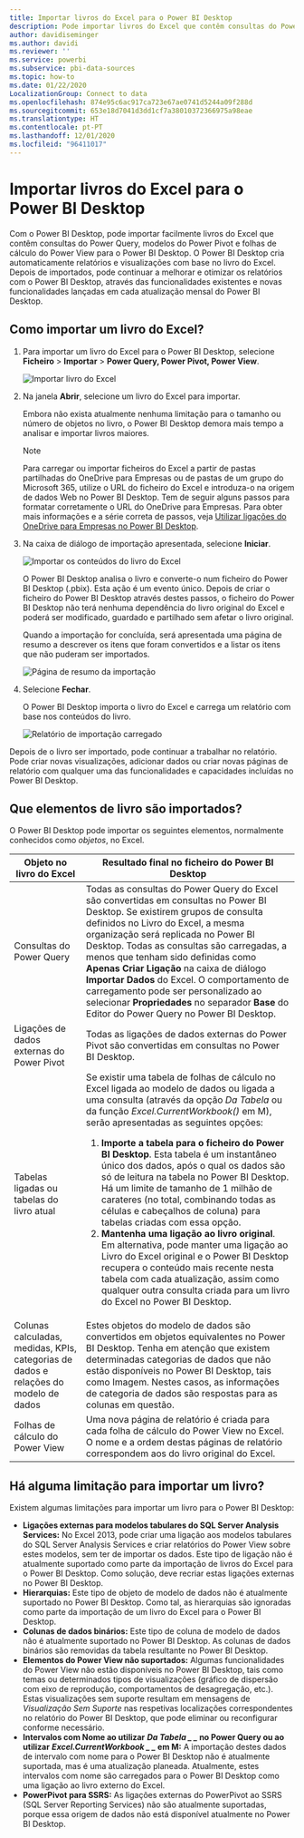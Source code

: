 ```yaml
---
title: Importar livros do Excel para o Power BI Desktop
description: Pode importar livros do Excel que contêm consultas do Power Query, modelos do Power Pivot e folhas de cálculo do Power View para o Power BI Desktop.
author: davidiseminger
ms.author: davidi
ms.reviewer: ''
ms.service: powerbi
ms.subservice: pbi-data-sources
ms.topic: how-to
ms.date: 01/22/2020
LocalizationGroup: Connect to data
ms.openlocfilehash: 874e95c6ac917ca723e67ae0741d5244a09f288d
ms.sourcegitcommit: 653e18d7041d3dd1cf7a38010372366975a98eae
ms.translationtype: HT
ms.contentlocale: pt-PT
ms.lasthandoff: 12/01/2020
ms.locfileid: "96411017"
---
```

# <a name="import-excel-workbooks-into-power-bi-desktop"></a>Importar livros do Excel para o Power BI Desktop
Com o Power BI Desktop, pode importar facilmente livros do Excel que contêm consultas do Power Query, modelos do Power Pivot e folhas de cálculo do Power View para o Power BI Desktop. O Power BI Desktop cria automaticamente relatórios e visualizações com base no livro do Excel. Depois de importados, pode continuar a melhorar e otimizar os relatórios com o Power BI Desktop, através das funcionalidades existentes e novas funcionalidades lançadas em cada atualização mensal do Power BI Desktop.

## <a name="how-do-i-import-an-excel-workbook"></a>Como importar um livro do Excel?
1. Para importar um livro do Excel para o Power BI Desktop, selecione **Ficheiro** > **Importar** > **Power Query, Power Pivot, Power View**.

   ![Importar livro do Excel](media/desktop-import-excel-workbooks/importexceltopbi_1.png)


2. Na janela **Abrir**, selecione um livro do Excel para importar. 

   Embora não exista atualmente nenhuma limitação para o tamanho ou número de objetos no livro, o Power BI Desktop demora mais tempo a analisar e importar livros maiores.

   > [!NOTE]
   > Para carregar ou importar ficheiros do Excel a partir de pastas partilhadas do OneDrive para Empresas ou de pastas de um grupo do Microsoft 365, utilize o URL do ficheiro do Excel e introduza-o na origem de dados Web no Power BI Desktop. Tem de seguir alguns passos para formatar corretamente o URL do OneDrive para Empresas. Para obter mais informações e a série correta de passos, veja [Utilizar ligações do OneDrive para Empresas no Power BI Desktop](desktop-use-onedrive-business-links.md).
   > 
   > 

3. Na caixa de diálogo de importação apresentada, selecione **Iniciar**.

   ![Importar os conteúdos do livro do Excel](media/desktop-import-excel-workbooks/import-excel-power-bi-5.png)


   O Power BI Desktop analisa o livro e converte-o num ficheiro do Power BI Desktop (.pbix). Esta ação é um evento único. Depois de criar o ficheiro do Power BI Desktop através destes passos, o ficheiro do Power BI Desktop não terá nenhuma dependência do livro original do Excel e poderá ser modificado, guardado e partilhado sem afetar o livro original.

   Quando a importação for concluída, será apresentada uma página de resumo a descrever os itens que foram convertidos e a listar os itens que não puderam ser importados.

   ![Página de resumo da importação](media/desktop-import-excel-workbooks/importexceltopbi_3.png)

4. Selecione **Fechar**. 

   O Power BI Desktop importa o livro do Excel e carrega um relatório com base nos conteúdos do livro.

   ![Relatório de importação carregado](media/desktop-import-excel-workbooks/importexceltopbi_4.png)

Depois de o livro ser importado, pode continuar a trabalhar no relatório. Pode criar novas visualizações, adicionar dados ou criar novas páginas de relatório com qualquer uma das funcionalidades e capacidades incluídas no Power BI Desktop.

## <a name="which-workbook-elements-are-imported"></a>Que elementos de livro são importados?
O Power BI Desktop pode importar os seguintes elementos, normalmente conhecidos como *objetos*, no Excel.

| Objeto no livro do Excel | Resultado final no ficheiro do Power BI Desktop |
| --- | --- |
| Consultas do Power Query |Todas as consultas do Power Query do Excel são convertidas em consultas no Power BI Desktop. Se existirem grupos de consulta definidos no Livro do Excel, a mesma organização será replicada no Power BI Desktop. Todas as consultas são carregadas, a menos que tenham sido definidas como **Apenas Criar Ligação** na caixa de diálogo **Importar Dados** do Excel. O comportamento de carregamento pode ser personalizado ao selecionar **Propriedades** no separador **Base** do Editor do Power Query no Power BI Desktop. |
| Ligações de dados externas do Power Pivot |Todas as ligações de dados externas do Power Pivot são convertidas em consultas no Power BI Desktop. |
| Tabelas ligadas ou tabelas do livro atual |Se existir uma tabela de folhas de cálculo no Excel ligada ao modelo de dados ou ligada a uma consulta (através da opção *Da Tabela* ou da função *Excel.CurrentWorkbook()* em M), serão apresentadas as seguintes opções: <ol><li><b>Importe a tabela para o ficheiro do Power BI Desktop</b>. Esta tabela é um instantâneo único dos dados, após o qual os dados são só de leitura na tabela no Power BI Desktop. Há um limite de tamanho de 1 milhão de carateres (no total, combinando todas as células e cabeçalhos de coluna) para tabelas criadas com essa opção.</li><li><b>Mantenha uma ligação ao livro original</b>. Em alternativa, pode manter uma ligação ao Livro do Excel original e o Power BI Desktop recupera o conteúdo mais recente nesta tabela com cada atualização, assim como qualquer outra consulta criada para um livro do Excel no Power BI Desktop.</li></ul> |
| Colunas calculadas, medidas, KPIs, categorias de dados e relações do modelo de dados |Estes objetos do modelo de dados são convertidos em objetos equivalentes no Power BI Desktop. Tenha em atenção que existem determinadas categorias de dados que não estão disponíveis no Power BI Desktop, tais como Imagem. Nestes casos, as informações de categoria de dados são respostas para as colunas em questão. |
| Folhas de cálculo do Power View |Uma nova página de relatório é criada para cada folha de cálculo do Power View no Excel. O nome e a ordem destas páginas de relatório correspondem aos do livro original do Excel. |

## <a name="are-there-any-limitations-to-importing-a-workbook"></a>Há alguma limitação para importar um livro?
Existem algumas limitações para importar um livro para o Power BI Desktop:

* **Ligações externas para modelos tabulares do SQL Server Analysis Services:** No Excel 2013, pode criar uma ligação aos modelos tabulares do SQL Server Analysis Services e criar relatórios do Power View sobre estes modelos, sem ter de importar os dados. Este tipo de ligação não é atualmente suportado como parte da importação de livros do Excel para o Power BI Desktop. Como solução, deve recriar estas ligações externas no Power BI Desktop.
* **Hierarquias:** Este tipo de objeto de modelo de dados não é atualmente suportado no Power BI Desktop. Como tal, as hierarquias são ignoradas como parte da importação de um livro do Excel para o Power BI Desktop.
* **Colunas de dados binários:** Este tipo de coluna de modelo de dados não é atualmente suportado no Power BI Desktop. As colunas de dados binários são removidas da tabela resultante no Power BI Desktop.
* **Elementos do Power View não suportados:** Algumas funcionalidades do Power View não estão disponíveis no Power BI Desktop, tais como temas ou determinados tipos de visualizações (gráfico de dispersão com eixo de reprodução, comportamentos de desagregação, etc.). Estas visualizações sem suporte resultam em mensagens de *Visualização Sem Suporte* nas respetivas localizações correspondentes no relatório do Power BI Desktop, que pode eliminar ou reconfigurar conforme necessário.
* **Intervalos com Nome ao utilizar** **_Da Tabela_ *_ _* no Power Query ou ao utilizar** **_Excel.CurrentWorkbook_ *_ _* em M:** A importação destes dados de intervalo com nome para o Power BI Desktop não é atualmente suportada, mas é uma atualização planeada. Atualmente, estes intervalos com nome são carregados para o Power BI Desktop como uma ligação ao livro externo do Excel.
* **PowerPivot para SSRS:** As ligações externas do PowerPivot ao SSRS (SQL Server Reporting Services) não são atualmente suportadas, porque essa origem de dados não está disponível atualmente no Power BI Desktop.

